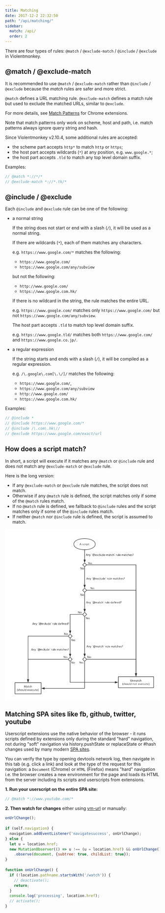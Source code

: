 ```yaml
---
title: Matching
date: 2017-12-2 22:32:50
path: "/api/matching/"
sidebar:
  match: /api/
  order: 2
---
```


There are four types of rules: `@match` / `@exclude-match` / `@include` / `@exclude` in Violentmonkey.

@match / @exclude-match
---

It is recommended to use `@match` / `@exclude-match` rather than `@include` / `@exclude` because the *match* rules are safer and more strict.

`@match` defines a URL matching rule. `@exclude-match` defines a match rule but used to exclude the matched URLs, similar to `@exclude`.

For more details, see [Match Patterns](https://developer.chrome.com/extensions/match_patterns) for Chrome extensions.

Note that match patterns only work on scheme, host and path, i.e. match patterns always ignore query string and hash.

Since Violentmonkey v2.10.4, some additional rules are accepted:

- the scheme part accepts `http*` to match `http` or `https`;
- the host part accepts wildcards (`*`) at any position, e.g. `www.google.*`;
- the host part accepts `.tld` to match any top level domain suffix.

Examples:

```js
// @match *://*/*
// @exclude-match *://*.tk/*
```

@include / @exclude
---

Each `@include` and `@exclude` rule can be one of the following:

- a normal string

  If the string does not start or end with a slash (`/`), it will be used as a normal string.

  If there are wildcards (`*`), each of them matches any characters.

  e.g. `https://www.google.com/*` matches the following:
  - `https://www.google.com/`
  - `https://www.google.com/any/subview`

  but not the following:
  - `http://www.google.com/`
  - `https://www.google.com.hk/`

  If there is no wildcard in the string, the rule matches the entire URL.

  e.g. `https://www.google.com/` matches only `https://www.google.com/` but not `https://www.google.com/any/subview`.

  The host part accepts `.tld` to match top level domain suffix.

  e.g. `https://www.google.tld/` matches both `https://www.google.com/` and `https://www.google.co.jp/`.

- a regular expression

  If the string starts and ends with a slash (`/`), it will be compiled as a regular expression.

  e.g. `/\.google\.com[\.\/]/` matches the following:
  - `https://www.google.com/`,
  - `https://www.google.com/any/subview`
  - `http://www.google.com/`
  - `https://www.google.com.hk/`

Examples:

```js
// @include *
// @include https://www.google.com/*
// @include /\.com\.hk\//
// @exclude https://www.google.com/exact/url
```

How does a script match?
---

In short, a script will execute if it matches any `@match` or `@include` rule and does not match any `@exclude-match` or `@exclude` rule.

Here is the long version:

- If any `@exclude-match` or `@exclude` rule matches, the script does not match.
- Otherwise if any `@match` rule is defined, the script matches only if some of the `@match` rules match.
- If no `@match` rule is defined, we fallback to `@include` rules and the script matches only if some of the `@include` rules match.
- If neither `@match` nor `@include` rule is defined, the script is assumed to match.

![match.png](match.png)

Matching SPA sites like fb, github, twitter, youtube
---

Userscript extensions use the native behavior of the browser - it runs scripts defined by extensions only during the standard "hard" navigation, not during "soft" navigation via history.pushState or replaceState or #hash changes used by many modern [SPA sites](https://en.wikipedia.org/wiki/Single-page_application).

You can verify the type by opening devtools network log, then navigate in this tab (e.g. click a link) and look at the type of the request for this navigation: a `Document` (Chrome) or `HTML` (Firefox) means "hard" navigation i.e. the browser creates a new environment for the page and loads its HTML from the server including its scripts and userscripts from extensions.

**1. Run your userscript on the entire SPA site:**
```js
// @match *://www.youtube.com/*
```
**2. Then watch for changes** either using [vm-url](https://github.com/violentmonkey/vm-url) or manually:

```js
onUrlChange();

if (self.navigation) {
  navigation.addEventListener('navigatesuccess', onUrlChange);
} else {
  let u = location.href;
  new MutationObserver(() => u !== (u = location.href) && onUrlChange())
    .observe(document, {subtree: true, childList: true});
}

function onUrlChange() {
  if (!location.pathname.startsWith('/watch')) {
    // deactivate();
    return;
  }
  console.log('processing', location.href);
  // activate();
}
```
